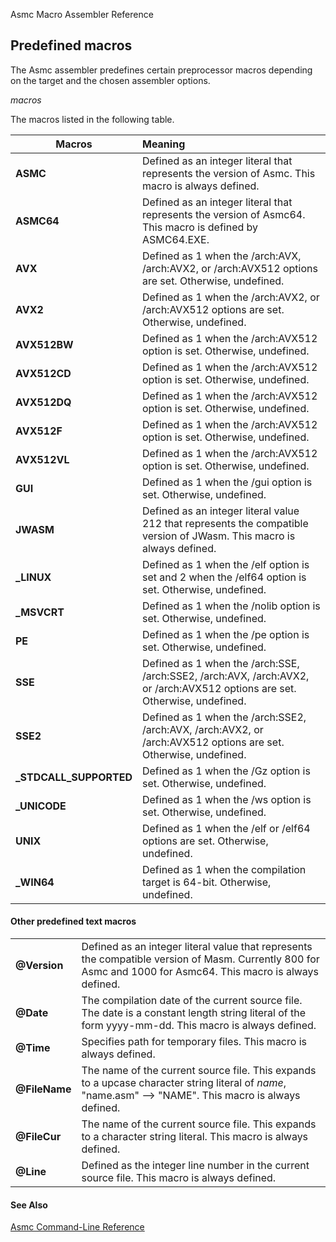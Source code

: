 Asmc Macro Assembler Reference

## Predefined macros

The Asmc assembler predefines certain preprocessor macros depending on the target and the chosen assembler options.

_macros_

The macros listed in the following table.

| Macros | Meaning |
| ------ |:------- |
| **__ASMC__** | Defined as an integer literal that represents the version of Asmc. This macro is always defined. |
| **__ASMC64__** | Defined as an integer literal that represents the version of Asmc64. This macro is defined by ASMC64.EXE. |
| **__AVX__** | Defined as 1 when the /arch:AVX, /arch:AVX2, or /arch:AVX512 options are set. Otherwise, undefined. |
| **__AVX2__** | Defined as 1 when the /arch:AVX2, or /arch:AVX512 options are set. Otherwise, undefined. |
| **__AVX512BW__** | Defined as 1 when the /arch:AVX512 option is set. Otherwise, undefined. |
| **__AVX512CD__** | Defined as 1 when the /arch:AVX512 option is set. Otherwise, undefined. |
| **__AVX512DQ__** | Defined as 1 when the /arch:AVX512 option is set. Otherwise, undefined. |
| **__AVX512F__** | Defined as 1 when the /arch:AVX512 option is set. Otherwise, undefined. |
| **__AVX512VL__** | Defined as 1 when the /arch:AVX512 option is set. Otherwise, undefined. |
| **__GUI__** | Defined as 1 when the /gui option is set. Otherwise, undefined. |
| **__JWASM__** | Defined as an integer literal value 212 that represents the compatible version of JWasm. This macro is always defined. |
| **_LINUX** | Defined as 1 when the /elf option is set and 2 when the /elf64 option is set. Otherwise, undefined. |
| **_MSVCRT** | Defined as 1 when the /nolib option is set. Otherwise, undefined. |
| **__PE__** | Defined as 1 when the /pe option is set. Otherwise, undefined. |
| **__SSE__** | Defined as 1 when the /arch:SSE, /arch:SSE2, /arch:AVX, /arch:AVX2, or /arch:AVX512 options are set. Otherwise, undefined. |
| **__SSE2__** | Defined as 1 when the /arch:SSE2, /arch:AVX, /arch:AVX2, or /arch:AVX512 options are set. Otherwise, undefined. |
| **_STDCALL_SUPPORTED** | Defined as 1 when the /Gz option is set. Otherwise, undefined. |
| **_UNICODE** | Defined as 1 when the /ws option is set. Otherwise, undefined. |
| **__UNIX__** | Defined as 1 when the /elf or /elf64 options are set. Otherwise, undefined. |
| **_WIN64** | Defined as 1 when the compilation target is 64-bit. Otherwise, undefined. |


#### Other predefined text macros

| | |
| -------- |:------- |
| **@Version** | Defined as an integer literal value that represents the compatible version of Masm. Currently 800 for Asmc and 1000 for Asmc64. This macro is always defined. |
| **@Date** | The compilation date of the current source file. The date is a constant length string literal of the form yyyy-mm-dd. This macro is always defined. |
| **@Time** | Specifies path for temporary files. This macro is always defined. |
| **@FileName** | The name of the current source file. This expands to a upcase character string literal of _name_, "name.asm" --> "NAME". This macro is always defined. |
| **@FileCur** | The name of the current source file. This expands to a character string literal. This macro is always defined. |
| **@Line** | Defined as the integer line number in the current source file. This macro is always defined. |

#### See Also

[Asmc Command-Line Reference](readme.md)
